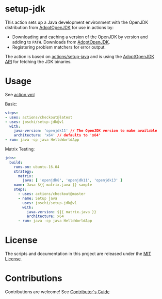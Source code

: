 # setup-jdk

This action sets up a Java development environment with the OpenJDK distribution from [AdoptOpenJDK](https://adoptopenjdk.net/) for use in actions by:

- Downloading and caching a version of the OpenJDK by version and adding to `PATH`. Downloads from [AdoptOpenJDK](https://adoptopenjdk.net/).
- Registering problem matchers for error output.

The action is based on [actions/setup-java](https://github.com/actions/setup-java) and is using the [AdoptOpenJDK API](https://api.adoptopenjdk.net/) for fetching the JDK binaries.

# Usage

See [action.yml](action.yml)

Basic:
```yaml
steps:
- uses: actions/checkout@latest
- uses: joschi/setup-jdk@v1
  with:
    java-version: 'openjdk11' // The OpenJDK version to make available on the path
    architecture: 'x64' // defaults to 'x64'
- run: java -cp java HelloWorldApp
```

Matrix Testing:
```yaml
jobs:
  build:
    runs-on: ubuntu-16.04
    strategy:
      matrix:
        java: [ 'openjdk8', 'openjdk11', 'openjdk13' ]
    name: Java ${{ matrix.java }} sample
    steps:
      - uses: actions/checkout@master
      - name: Setup java
        uses: joschi/setup-jdk@v1
        with:
          java-version: ${{ matrix.java }}
          architecture: x64
      - run: java -cp java HelloWorldApp
```

# License

The scripts and documentation in this project are released under the [MIT License](LICENSE).

# Contributions

Contributions are welcome! See [Contributor's Guide](docs/contributors.md)
